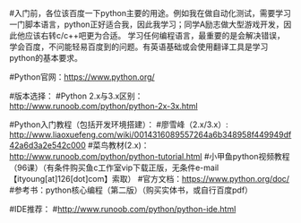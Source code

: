#入门前，各位该百度一下python主要的用途。例如我在做自动化测试，需要学习一门脚本语言，python正好适合我，因此我学习；同学A励志做大型游戏开发，因此他应该右转c/c++吧更为合适。
学习任何编程语言，最重要的是会解决错误，学会百度，不问能轻易百度到的问题。有英语基础或会使用翻译工具是学习python的基本要求。

#Python官网：https://www.python.org/

#版本选择：
#Python 2.x与3.x区别：http://www.runoob.com/python/python-2x-3x.html

#Python入门教程（包括开发环境搭建）：
#廖雪峰（2.x/3.x）: http://www.liaoxuefeng.com/wiki/0014316089557264a6b348958f449949df42a6d3a2e542c000
#菜鸟教材(2.x)：http://www.runoob.com/python/python-tutorial.html
#小甲鱼python视频教程（96课）（有条件购买鱼c工作室vip下载正版，无条件e-mail【ityoung[at]126[dot]com】索取）
#官方文档：https://www.python.org/doc/
#参考书：python核心编程（第二版）（购买实体书，或自行百度pdf）

#IDE推荐：
#http://www.runoob.com/python/python-ide.html


